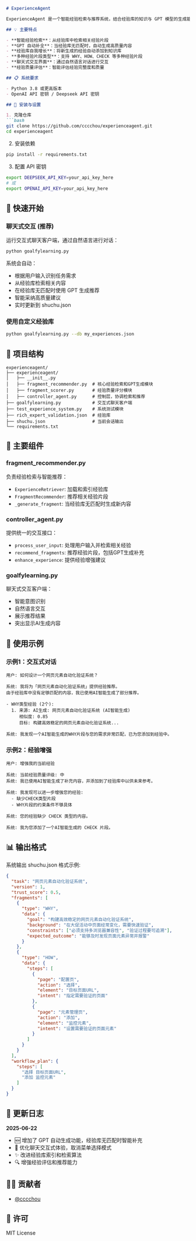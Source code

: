 ```markdown name=README.md
# ExperienceAgent

ExperienceAgent 是一个智能经验检索与推荐系统，结合经验库的知识与 GPT 模型的生成能力，为用户提供高质量的经验片段推荐。当经验库中没有相关内容时，系统会自动通过 GPT 生成最佳答案，并将新知识添加回经验库中，实现持续学习和成长。

## 💡 主要特点

- **智能经验检索**：从经验库中检索相关经验片段
- **GPT 自动补全**：当经验库无匹配时，自动生成高质量内容
- **经验库自我增长**：将新生成的经验自动添加到知识库
- **多种经验片段类型**：支持 WHY、HOW、CHECK 等多种经验片段
- **聊天式交互界面**：通过自然语言对话进行交互
- **经验质量评估**：智能评估经验完整度和质量

## 📋 系统要求

- Python 3.8 或更高版本
- OpenAI API 密钥 / Deepseek API 密钥

## 🔧 安装与设置

1. 克隆仓库
```bash
git clone https://github.com/cccchou/experienceagent.git
cd experienceagent
```

2. 安装依赖
```bash
pip install -r requirements.txt
```

3. 配置 API 密钥
```bash
export DEEPSEEK_API_KEY=your_api_key_here
# 或
export OPENAI_API_KEY=your_api_key_here
```

## 🚀 快速开始

### 聊天式交互 (推荐)

运行交互式聊天客户端，通过自然语言进行对话：

```bash
python goalfylearning.py
```

系统会自动：
- 根据用户输入识别任务需求
- 从经验库检索相关内容
- 在经验库无匹配时使用 GPT 生成推荐
- 智能采纳高质量建议
- 实时更新到 shuchu.json

### 使用自定义经验库

```bash
python goalfylearning.py --db my_experiences.json
```

## 📁 项目结构

```
experienceagent/
├── experienceagent/
│   ├── __init__.py
│   ├── fragment_recommender.py  # 核心经验检索和GPT生成模块
│   ├── fragment_scorer.py       # 经验质量评分模块
│   ├── controller_agent.py      # 控制层，协调检索和推荐
├── goalfylearning.py            # 交互式聊天客户端
├── test_experience_system.py    # 系统测试模块
├── rich_expert_validation.json  # 经验库
├── shuchu.json                  # 当前会话输出
└── requirements.txt
```

## 💎 主要组件

### fragment_recommender.py

负责经验检索与智能推荐：
- `ExperienceRetriever`: 加载和索引经验库
- `FragmentRecommender`: 推荐相关经验片段
- `_generate_fragment`: 当经验库无匹配时生成新内容

### controller_agent.py

提供统一的交互接口：
- `process_user_input`: 处理用户输入并检索相关经验
- `recommend_fragments`: 推荐经验片段，包括GPT生成补充
- `enhance_experience`: 提供经验增强建议

### goalfylearning.py

聊天式交互客户端：
- 智能意图识别
- 自然语言交互
- 展示推荐结果
- 突出显示AI生成内容

## 📝 使用示例

### 示例1：交互式对话

```
用户: 如何设计一个网页元素自动化验证系统？

系统: 我将为「网页元素自动化验证系统」提供经验推荐。
由于经验库中没有足够匹配的内容，我已使用AI智能生成了部分推荐。

- WHY类型经验 (2个):
  1. 来源: AI生成: 网页元素自动化验证系统 (AI智能生成)
     相似度: 0.85
     目标: 构建高效稳定的网页元素自动化验证系统...

系统: 我发现一个AI智能生成的WHY片段与您的需求非常匹配，已为您添加到经验中。
```

### 示例2：经验增强

```
用户: 增强我的当前经验

系统: 当前经验质量评级: 中
系统: 我已使用AI智能生成了补充内容，并添加到了经验库中以供未来参考。

系统: 我发现可以进一步增强您的经验:
  - 缺少CHECK类型片段
  - WHY片段的约束条件不够具体

系统: 您的经验缺少 CHECK 类型的内容。

系统: 我为您添加了一个AI智能生成的 CHECK 片段。
```

## 📊 输出格式

系统输出 shuchu.json 格式示例:

```json
{
  "task": "网页元素自动化验证系统",
  "version": 1,
  "trust_score": 0.5,
  "fragments": [
    {
      "type": "WHY",
      "data": {
        "goal": "构建高效稳定的网页元素自动化验证系统",
        "background": "在大促活动中页面经常变化，需要快速验证",
        "constraints": ["必须支持多浏览器兼容性", "验证过程要可追溯"],
        "expected_outcome": "能够及时发现页面元素异常并报警"
      }
    },
    {
      "type": "HOW",
      "data": {
        "steps": [
          {
            "page": "配置页",
            "action": "选择",
            "element": "目标页面URL",
            "intent": "指定需要验证的页面"
          },
          {
            "page": "元素管理页",
            "action": "添加",
            "element": "监控元素",
            "intent": "设置需要验证的页面元素"
          }
        ]
      }
    }
  ],
  "workflow_plan": {
    "steps": [
      "选择 目标页面URL",
      "添加 监控元素"
    ]
  }
}
```

## 🔄 更新日志

**2025-06-22**
- 🆕 增加了 GPT 自动生成功能，经验库无匹配时智能补充
- 🔄 优化聊天交互式体验，取消菜单选择模式
- ✨ 改进经验库索引和检索算法
- 🔍 增强经验评估和推荐能力

## 👨‍💻 贡献者

- [@cccchou](https://github.com/cccchou)

## 📄 许可

MIT License
```


